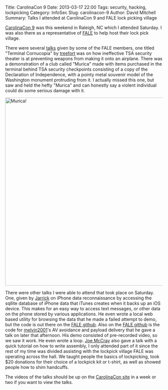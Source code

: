 Title: CarolinaCon 9
Date: 2013-03-17 22:00
Tags: security, hacking, lockpicking
Category: InfoSec
Slug: carolinacon-9
Author: David Mitchell
Summary: Talks I attended at CarolinaCon 9 and FALE lock picking village

[CarolinaCon 9](http://carolinacon.org/) was this weekend in Raleigh, NC which I attended Saturday. I was also there as a representative of [FALE](http://www.lockfale.com)
to help host their lock pick village. 

There were several [talks](http://carolinacon.org/#SpeakerTopics) given by some of the FALE members, one titled "Terminal Cornucopia" by [treefort](https://twitter.com/evanbooth) was on how ineffective TSA security theater is at preventing weapons from making it onto an airplane. There was a demonstration of a club called "Murica" made with items purchased in the terminal behind TSA security checkpoints consisting of a copy of the Declaration of Independence, with a pointy metal souvenir model of the Washington monument protruding from it. I actually missed this one, but saw and held the hefty "Murica" and can honestly say a violent individual could do some serious damage with it. 

<img width="600" alt="Murica!" src="/static/pictures/murica.jpg">

There were other talks I were able to attend that took place on Saturday. One, given by [Jarrick](https://github.com/jarrick) on iPhone data reconnaissance by accessing the sqllite database of iPhone data that iTunes creates when it backs up an iOS device. This makes for an easy way to access text messages, or other data on the phone stored by various applications. He even wrote a local web based utility for browsing the data that he made a failed attempt to demo, but the code is out there on the [FALE github](https://github.com/lockfale). Also on the [FALE github](https://github.com/lockfale) is the code for [melvin2001](https://twitter.com/melvin2001)'s AV avoidance and payload delivery that he gave a talk on later that afternoon. His demo consisted of pre-recorded video, so we saw it work. He even wrote a loop. [Joe McCray](https://twitter.com/j0emccray) also gave a talk with a quick tutorial on how to write assembly, I only attended part of it since the rest of my time was divided assisting with the lockpick village FALE was operating across the hall. We taught people the basics of lockpicking, took $20 donations for their choice of a lockpick kit or t-shirt, as well as showed people how to shim handcuffs.

The videos of the talks should be up on the [CarolinaCon site](http://carolinacon.org) in a week or two if you want to view the talks.

